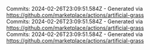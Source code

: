 Commits: 2024-02-26T23:09:51.584Z - Generated via https://github.com/marketplace/actions/artificial-grass
<br>
Commits: 2024-02-26T23:09:51.584Z - Generated via https://github.com/marketplace/actions/artificial-grass
<br>
Commits: 2024-02-26T23:09:51.584Z - Generated via https://github.com/marketplace/actions/artificial-grass
<br>

